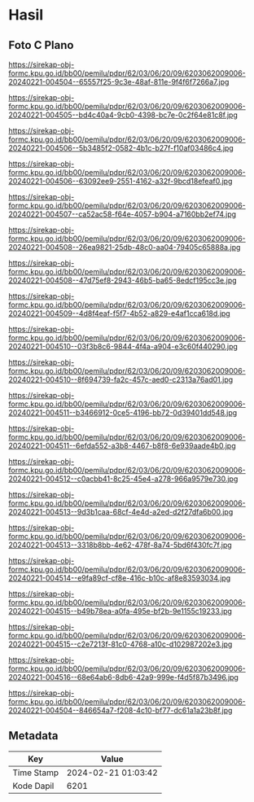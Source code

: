# Hasil

## Foto C Plano

https://sirekap-obj-formc.kpu.go.id/bb00/pemilu/pdpr/62/03/06/20/09/6203062009006-20240221-004504--65557f25-9c3e-48af-811e-9f4f6f7266a7.jpg

https://sirekap-obj-formc.kpu.go.id/bb00/pemilu/pdpr/62/03/06/20/09/6203062009006-20240221-004505--bd4c40a4-9cb0-4398-bc7e-0c2f64e81c8f.jpg

https://sirekap-obj-formc.kpu.go.id/bb00/pemilu/pdpr/62/03/06/20/09/6203062009006-20240221-004506--5b3485f2-0582-4b1c-b27f-f10af03486c4.jpg

https://sirekap-obj-formc.kpu.go.id/bb00/pemilu/pdpr/62/03/06/20/09/6203062009006-20240221-004506--63092ee9-2551-4162-a32f-9bcd18efeaf0.jpg

https://sirekap-obj-formc.kpu.go.id/bb00/pemilu/pdpr/62/03/06/20/09/6203062009006-20240221-004507--ca52ac58-f64e-4057-b904-a7160bb2ef74.jpg

https://sirekap-obj-formc.kpu.go.id/bb00/pemilu/pdpr/62/03/06/20/09/6203062009006-20240221-004508--26ea9821-25db-48c0-aa04-79405c65888a.jpg

https://sirekap-obj-formc.kpu.go.id/bb00/pemilu/pdpr/62/03/06/20/09/6203062009006-20240221-004508--47d75ef8-2943-46b5-ba65-8edcf195cc3e.jpg

https://sirekap-obj-formc.kpu.go.id/bb00/pemilu/pdpr/62/03/06/20/09/6203062009006-20240221-004509--4d8f4eaf-f5f7-4b52-a829-e4af1cca618d.jpg

https://sirekap-obj-formc.kpu.go.id/bb00/pemilu/pdpr/62/03/06/20/09/6203062009006-20240221-004510--03f3b8c6-9844-4f4a-a904-e3c60f440290.jpg

https://sirekap-obj-formc.kpu.go.id/bb00/pemilu/pdpr/62/03/06/20/09/6203062009006-20240221-004510--8f694739-fa2c-457c-aed0-c2313a76ad01.jpg

https://sirekap-obj-formc.kpu.go.id/bb00/pemilu/pdpr/62/03/06/20/09/6203062009006-20240221-004511--b3466912-0ce5-4196-bb72-0d39401dd548.jpg

https://sirekap-obj-formc.kpu.go.id/bb00/pemilu/pdpr/62/03/06/20/09/6203062009006-20240221-004511--6efda552-a3b8-4467-b8f8-6e939aade4b0.jpg

https://sirekap-obj-formc.kpu.go.id/bb00/pemilu/pdpr/62/03/06/20/09/6203062009006-20240221-004512--c0acbb41-8c25-45e4-a278-966a9579e730.jpg

https://sirekap-obj-formc.kpu.go.id/bb00/pemilu/pdpr/62/03/06/20/09/6203062009006-20240221-004513--9d3b1caa-68cf-4e4d-a2ed-d2f27dfa6b00.jpg

https://sirekap-obj-formc.kpu.go.id/bb00/pemilu/pdpr/62/03/06/20/09/6203062009006-20240221-004513--3318b8bb-4e62-478f-8a74-5bd6f430fc7f.jpg

https://sirekap-obj-formc.kpu.go.id/bb00/pemilu/pdpr/62/03/06/20/09/6203062009006-20240221-004514--e9fa89cf-cf8e-416c-b10c-af8e83593034.jpg

https://sirekap-obj-formc.kpu.go.id/bb00/pemilu/pdpr/62/03/06/20/09/6203062009006-20240221-004515--b49b78ea-a0fa-495e-bf2b-9e1155c19233.jpg

https://sirekap-obj-formc.kpu.go.id/bb00/pemilu/pdpr/62/03/06/20/09/6203062009006-20240221-004515--c2e7213f-81c0-4768-a10c-d102987202e3.jpg

https://sirekap-obj-formc.kpu.go.id/bb00/pemilu/pdpr/62/03/06/20/09/6203062009006-20240221-004516--68e64ab6-8db6-42a9-999e-f4d5f87b3496.jpg

https://sirekap-obj-formc.kpu.go.id/bb00/pemilu/pdpr/62/03/06/20/09/6203062009006-20240221-004504--846654a7-f208-4c10-bf77-dc61a1a23b8f.jpg


## Metadata

| Key        | Value               |
| ---------- | ------------------- |
| Time Stamp | 2024-02-21 01:03:42 |
| Kode Dapil | 6201                |



